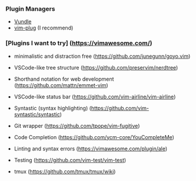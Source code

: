 ### Plugin Managers
- [Vundle](https://github.com/VundleVim/Vundle.vim)
- [vim-plug](https://github.com/junegunn/vim-plug/) (I recommend)

### [Plugins I want to try] (https://vimawesome.com/)
- minimalistic and distraction free (https://github.com/junegunn/goyo.vim)
- VSCode-like tree structure (https://github.com/preservim/nerdtree)
- Shorthand notation for web development (https://github.com/mattn/emmet-vim)
- VSCode-like status bar (https://github.com/vim-airline/vim-airline)
- Syntastic (syntax highlighting) (https://github.com/vim-syntastic/syntastic)
- Git wrapper (https://github.com/tpope/vim-fugitive)
- Code Completion (https://github.com/ycm-core/YouCompleteMe)
- Linting and syntax errors (https://vimawesome.com/plugin/ale)
- Testing (https://github.com/vim-test/vim-test)

- tmux (https://github.com/tmux/tmux/wiki)
